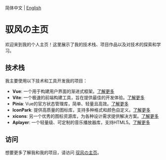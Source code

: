 简体中文 | [English](./README_EN.md)

# 驭风の主页

欢迎来到我的个人主页！这里展示了我的技术栈、项目作品以及对技术的探索和学习。

## 技术栈

我主要使用以下技术和工具开发我的项目：

- **Vue**: 一个用于构建用户界面的渐进式框架。[了解更多](https://cn.vuejs.org/)
- **Vite**: 一个极速的前端构建工具，旨在提供最佳的开发体验。[了解更多](https://vitejs.cn/vite3-cn/)
- **Pinia**: Vue的官方状态管理库，简单、轻量且高效。[了解更多](https://pinia.vuejs.org/zh/)
- **IconPark**: 提供高质量的图标库，支持多种格式和颜色自定义。[了解更多](https://iconpark.oceanengine.com/official)
- **xicons**: 另一个优秀的图标资源库，为各种设计需求提供解决方案。[了解更多](https://xicons.org/)
- **Aplayer**: 一个轻量级、可定制的音乐播放器库，支持HTML5。[了解更多](https://aplayer.js.org/)

## 访问

想要更多了解我和我的项目，请访问 [驭风の主页](https://yufenghome.vercel.app/)。
